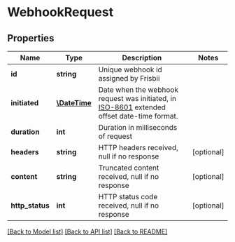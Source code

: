 # WebhookRequest

## Properties
Name | Type | Description | Notes
------------ | ------------- | ------------- | -------------
**id** | **string** | Unique webhook id assigned by Frisbii | 
**initiated** | [**\DateTime**](\DateTime.md) | Date when the webhook request was initiated, in [ISO-8601](http://en.wikipedia.org/wiki/ISO_8601) extended offset date-time format. | 
**duration** | **int** | Duration in milliseconds of request | 
**headers** | **string** | HTTP headers received, null if no response | [optional] 
**content** | **string** | Truncated content received, null if no response | [optional] 
**http_status** | **int** | HTTP status code received, null if no response | [optional] 

[[Back to Model list]](../../README.md#documentation-for-models) [[Back to API list]](../../README.md#documentation-for-api-endpoints) [[Back to README]](../../README.md)

